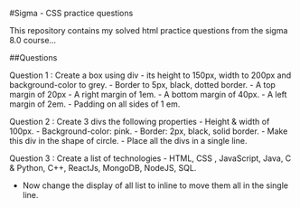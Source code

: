 #Sigma - CSS practice questions

This repository contains my solved html practice questions from the sigma 8.0 course...

##Questions

Question 1 :  Create a box using div
    -  its height to 150px, width to 200px and background-color to grey.
    - Border to 5px, black, dotted border.
    - A top margin of 20px
    - A right margin of 1em.
    - A bottom margin of 40px.
    - A left margin of 2em.
    - Padding on all sides of 1 em.


Question 2 :  Create 3 divs the following properties
     - Height & width of 100px.
     - Background-color: pink.
     - Border: 2px, black, solid border.
     - Make this div in the shape of circle.
     - Place all the divs in a single line.


Question 3 : Create a list of technologies - HTML, CSS , JavaScript,  Java, C & Python, C++, ReactJs, MongoDB, NodeJS, SQL.

  -  Now change the display of all list to inline to move them all in the single line.
  